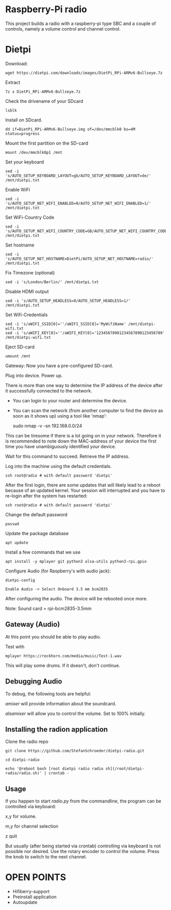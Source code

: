 # Raspberry-Pi radio

This project builds a radio with a raspberry-pi type SBC and
a couple of controls, namely a volume control and channel control.

# Dietpi 

Download:

	wget https://dietpi.com/downloads/images/DietPi_RPi-ARMv6-Bullseye.7z

Extract

	7z x DietPi_RPi-ARMv6-Bullseye.7z

Check the drivename of your SDcard

	lsblk

Install on SDcard. 

	dd if=DietPi_RPi-ARMv6-Bullseye.img of=/dev/mmcblk0 bs=4M status=progress

Mount the first partition on the SD-card

	mount /dev/mmcblk0p1 /mnt

Set your keyboard

	sed -i 's/AUTO_SETUP_KEYBOARD_LAYOUT=gb/AUTO_SETUP_KEYBOARD_LAYOUT=de/' /mnt/dietpi.txt

Enable WiFi

	sed -i 's/AUTO_SETUP_NET_WIFI_ENABLED=0/AUTO_SETUP_NET_WIFI_ENABLED=1/' /mnt/dietpi.txt

Set WiFi-Country Code

	sed -i 's/AUTO_SETUP_NET_WIFI_COUNTRY_CODE=GB/AUTO_SETUP_NET_WIFI_COUNTRY_CODE=DE/' /mnt/dietpi.txt

Set hostname

	sed -i 's/AUTO_SETUP_NET_HOSTNAME=DietPi/AUTO_SETUP_NET_HOSTNAME=radio/' /mnt/dietpi.txt

Fix Timezone (optional)

	sed -i 's/London/Berlin/' /mnt/dietpi.txt

Disable HDMI output

	sed -i 's/AUTO_SETUP_HEADLESS=0/AUTO_SETUP_HEADLESS=1/' /mnt/dietpi.txt

Set Wifi-Credentials

	sed -i 's/aWIFI_SSID[0]=''/aWIFI_SSID[0]='MyWifiName' /mnt/dietpi-wifi.txt
	sed -i 's/aWIFI_KEY[0]=''/aWIFI_KEY[0]='12345678901234567890123456789' /mnt/dietpi-wifi.txt

Eject SD-card

	umount /mnt

Gateway: Now you have a pre-configured SD-card. 

Plug into device. Power up.

There is more than one way to determine the IP address of the device after it successfully connected to the network.

- You can login to your router and determine the device.
- You can scan the network (from another computer to find the device as soon as it shows up) using a tool like 'nmap':

	sudo nmap -v -sn 192.168.0.0/24 

This can be tiresome if there is a lot going on in your network. Therefore it is recommended to note down the
MAC-address of your device the first time you have unambiguously identified your device.

Wait for this command to succeed. Retrieve the IP address.

Log into the machine using the default credentials.

	ssh root@radio # with default password 'dietpi'

After the first login, there are some updates that 
will likely lead to a reboot because of an updated kernel.
Your session will interrupted and you have to re-login
after the system has restarted:

	ssh root@radio # with default password 'dietpi'

Change the default password

	passwd

Update the package database

	apt update

Install a few commands that we use

	apt install -y mplayer git python3 alsa-utils python3-rpi.gpio

Configure Audio (for Raspberry's with audio jack):

	dietpi-config

	Enable Audio -> Select Onboard 3.5 mm bcm2835

After configuring the audio. The device will be rebooted once more.

Note: Sound card = rpi-bcm2835-3.5mm

## Gateway (Audio)

At this point you should be able to play audio.

Test with 

	mplayer https://reckhorn.com/media/music/Test-1.wav

This will play some drums. If it doesn't, don't continue.

## Debugging Audio

To debug, the following tools are helpful:

*amixer* will provide information about the soundcard.

*alsamixer* will allow you to control the volume. Set to 100% initially.
	
## Installing the radion application

Clone the radio repo

	git clone https://github.com/StefanSchroeder/dietpi-radio.git

	cd dietpi-radio

	echo '@reboot bash [root dietpi radio radio sh](/root/dietpi-radio/radio.sh)' | crontab -

## Usage

If you happen to start *radio.py* from the commandline, the program
can be controlled via keyboard:
   
x,y for volume.

m,y for channel selection

z quit

But usually (after being started via crontab) controlling via keyboard
is not possible nor desired. Use the rotary encoder to control the
volume. Press the knob to switch to the next channel.

# OPEN POINTS

- Hifiberry-support
- Preinstall application
- Autoupdate
